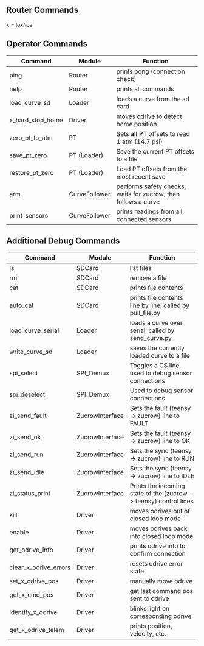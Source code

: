 ## Router Commands

x = lox/ipa

## Operator Commands

| Command          | Module        | Function                                                       |
| ---------------- | ------------- | -------------------------------------------------------------- |
| ping             | Router        | prints pong (connection check)                                 |
| help             | Router        | prints all commands                                            |
| load_curve_sd    | Loader        | loads a curve from the sd card                                 |
| x_hard_stop_home | Driver        | moves odrive to detect home position                           |
| zero_pt_to_atm   | PT            | Sets **all** PT offsets to read 1 atm (14.7 psi)               |
| save_pt_zero     | PT (Loader)   | Save the current PT offsets to a file                          |
| restore_pt_zero  | PT (Loader)   | Load PT offsets from the most recent save                      |
| arm              | CurveFollower | performs safety checks, waits for zucrow, then follows a curve |
| print_sensors    | CurveFollower | prints readings from all connected sensors                     |

## Additional Debug Commands

| Command               | Module          | Function                                                          |
| --------------------- | --------------- | ----------------------------------------------------------------- |
| ls                    | SDCard          | list files                                                        |
| rm                    | SDCard          | remove a file                                                     |
| cat                   | SDCard          | prints file contents                                              |
| auto_cat              | SDCard          | prints file contents line by line, called by pull_file.py         |
| load_curve_serial     | Loader          | loads a curve over serial, called by send_curve.py                |
| write_curve_sd        | Loader          | saves the currently loaded curve to a file                        |
| spi_select            | SPI_Demux       | Toggles a CS line, used to debug sensor connections               |
| spi_deselect          | SPI_Demux       | Used to debug sensor connections                                  |
| zi_send_fault         | ZucrowInterface | Sets the fault (teensy -> zucrow) line to FAULT                   |
| zi_send_ok            | ZucrowInterface | Sets the fault (teensy -> zucrow) line to OK                      |
| zi_send_run           | ZucrowInterface | Sets the sync (teensy -> zucrow) line to RUN                      |
| zi_send_idle          | ZucrowInterface | Sets the sync (teensy -> zucrow) line to IDLE                     |
| zi_status_print       | ZucrowInterface | Prints the incoming state of the (zucrow -> teensy) control lines |
| kill                  | Driver          | moves odrives out of closed loop mode                             |
| enable                | Driver          | moves odrives back into closed loop mode                          |
| get_odrive_info       | Driver          | prints odrive info to confirm connection                          |
| clear_x_odrive_errors | Driver          | resets odrive error state                                         |
| set_x_odrive_pos      | Driver          | manually move odrive                                              |
| get_x_cmd_pos         | Driver          | get last command pos sent to odrive                               |
| identify_x_odrive     | Driver          | blinks light on corresponding odrive                              |
| get_x_odrive_telem    | Driver          | prints position, velocity, etc.                                   |
